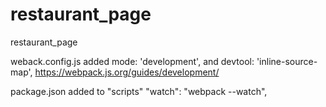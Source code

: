 # restaurant_page
restaurant_page


weback.config.js 
added mode: 'development',
and devtool: 'inline-source-map',
https://webpack.js.org/guides/development/

package.json
added to "scripts"
"watch": "webpack --watch",
